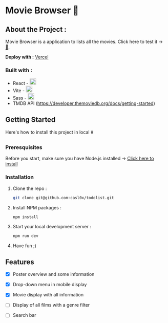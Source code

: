 # Movie Browser 🎥

## About the Project :
Movie Browser is a application to lists all the movies. Click here to test it → [🍿](https://movie-browser-wine.vercel.app/).

**Deploy with :** [Vercel](https://vercel.com/)


### Built with : 
* React - <img src="https://skillicons.dev/icons?i=react" alt="image" style="width:auto;height:20px;">
* Vite - <img src="https://skillicons.dev/icons?i=vite" alt="image" style="width:auto;height:20px;">
* Sass - <img src="https://skillicons.dev/icons?i=sass" alt="image" style="width:auto;height:20px;">
* TMDB API (https://developer.themoviedb.org/docs/getting-started)

## Getting Started
Here's how to install this project in local ⬇️

### Preresquisites 
Before you start, make sure you have Node.js installed → [Click here to install ](https://nodejs.org/en/download)

### Installation
1. Clone the repo :
    ``` sh
    git clone git@github.com:casl0x/todolist.git
    ```
2. Install NPM packages :
    ```sh
    npm install
    ```
3. Start your local development server :
    ```sh
   npm run dev 
   ```
4. Have fun ;) 

## Features
- [x] Poster overview and some information
- [x] Drop-down menu in mobile display 
- [x] Movie display with all information
- [ ] Display of all films with a genre filter
- [ ] Search bar 

